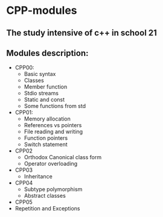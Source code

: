 # CPP-modules

## The study intensive of c++ in school 21

## Modules description:
 * CPP00:
   * Basic syntax
   * Classes
   * Member function
   * Stdio streams
   * Static and const
   * Some functions from std
 * CPP01:
   * Memory allocation
   * References vs pointers
   * File reading and writing
   * Function pointers
   * Switch statement
 * CPP02
   *  Orthodox Canonical class form
   *  Operator overloading
* CPP03
  * Inheritance
* CPP04
  * Subtype polymorphism
  * Abstract classes
 * CPP05
  * Repetition and Exceptions
